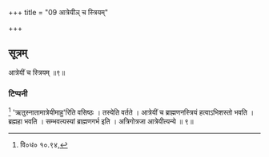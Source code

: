 +++
title = "09 आत्रेयीञ् च स्त्रियम्"

+++
## सूत्रम्
आत्रेयीं च स्त्रियम् ॥९॥  
### टिप्पनी
[^२] 'ऋतुस्नातामात्रेयीमाहु'रिति वसिष्ठः । तस्येति वर्तते । आत्रेयीं च ब्राह्मणनस्त्रियं हत्वाऽभिशस्तो भवति । ब्रह्महा भवति । सम्भवत्यस्यां ब्राह्मणगर्भ इति । अत्रिगोत्रजा आत्रेयीत्यन्ये ॥ ९॥  


[^२]: वि०ध० १०.९४,

